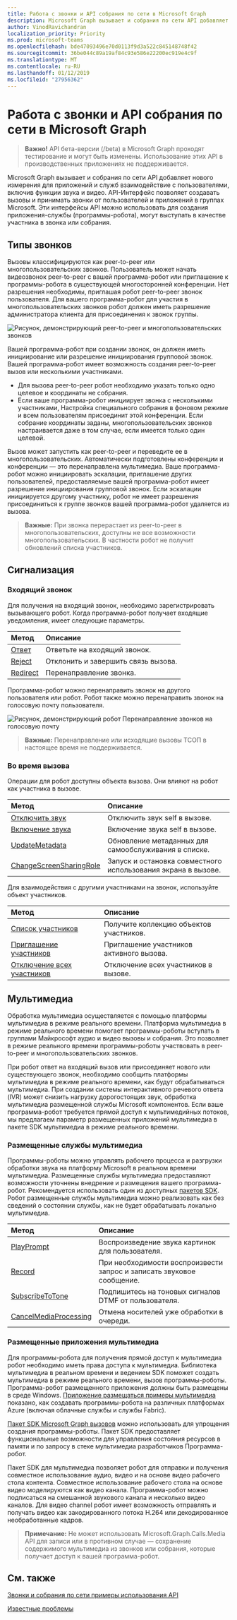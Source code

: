 ```yaml
---
title: Работа с звонки и API собрания по сети в Microsoft Graph
description: Microsoft Graph вызывает и собрания по сети API добавляет нового измерения для приложений и служб взаимодействие с пользователями, включив функции звука и видео. API-Интерфейс позволяет создавать вызовы и принимать звонки от пользователей и приложений в группах Microsoft. Эти интерфейсы API можно использовать для создания приложения-службы (программы-робота), могут выступать в качестве участника в звонка или собрания.
author: VinodRavichandran
localization_priority: Priority
ms.prod: microsoft-teams
ms.openlocfilehash: bde47093496e70d0113f9d3a522c845148748f42
ms.sourcegitcommit: 36be044c89a19af84c93e586e22200ec919e4c9f
ms.translationtype: MT
ms.contentlocale: ru-RU
ms.lasthandoff: 01/12/2019
ms.locfileid: "27956362"
---
```

# <a name="working-with-the-calls-and-online-meetings-api-in-microsoft-graph"></a>Работа с звонки и API собрания по сети в Microsoft Graph

> **Важно!** API бета-версии (/beta) в Microsoft Graph проходят тестирование и могут быть изменены. Использование этих API в производственных приложениях не поддерживается.

Microsoft Graph вызывает и собрания по сети API добавляет нового измерения для приложений и служб взаимодействие с пользователями, включив функции звука и видео. API-Интерфейс позволяет создавать вызовы и принимать звонки от пользователей и приложений в группах Microsoft. Эти интерфейсы API можно использовать для создания приложения-службы (программы-робота), могут выступать в качестве участника в звонка или собрания.

## <a name="call-types"></a>Типы звонков

Вызовы классифицируются как peer-to-peer или многопользовательских звонков. Пользователь может начать видеозвонок peer-to-peer с вашей программа-робот или приглашение к программы-робота в существующей многосторонней конференции. Нет разрешения необходимы, приглашая робот peer-to-peer звонок пользователя. Для вашего программа-робот для участия в многопользовательских звонков робот должен иметь разрешение администратора клиента для присоединения к звонок группы.

![Рисунок, демонстрирующий peer-to-peer и многопользовательских звонков](https://cdn.graph.office.net/prod/GraphDocuments/en-us/concepts/images/call-types.png)

Вашей программа-робот при создании звонок, он должен иметь инициирование или разрешение инициирования групповой звонок. Вашей программа-робот имеет возможность создания peer-to-peer вызов или несколькими участниками.

- Для вызова peer-to-peer робот необходимо указать только одно целевое и координаты не собрания. 
- Если ваше программа-робот инициирует звонка с несколькими участниками, Настройка специального собрания в фоновом режиме и всем пользователям присоединит этой конференции. Если собрание координаты заданы, многопользовательских звонков настраивается даже в том случае, если имеется только один целевой.

Вызов может запустить как peer-to-peer и переведите ее в многопользовательских. Автоматически подготовлены конференции и конференции — это перенаправлена мультимедиа. Ваше программа-робот можно инициировать эскалации, приглашение других пользователей, предоставляемые вашей программа-робот имеет разрешение инициирования групповой звонок. Если эскалации инициируется другому участнику, робот не имеет разрешения присоединиться к группе звонков вашей программа-робот удаляется из вызова.

> **Важные:** При звонка перерастает из peer-to-peer в многопользовательских, доступны не все возможности многопользовательских. В частности робот не получит обновлений списка участников.

## <a name="signaling"></a>Сигнализация

### <a name="incoming-call"></a>Входящий звонок

Для получения на входящий звонок, необходимо зарегистрировать вызывающего робот. Когда программа-робот получает входящие уведомления, имеет следующие параметры.

| Метод                              | Описание                                  |
|:------------------------------------|:---------------------------------------------|
| [Ответ](../api/call-answer.md)     | Ответьте на входящий звонок.                    |
| [Reject](../api/call-reject.md)     | Отклонить и завершить связь вызова.                  |
| [Redirect](../api/call-redirect.md) | Перенаправление звонка.                           |

Программа-робот можно перенаправить звонок на другого пользователя или робот. Робот также можно перенаправить звонок на голосовую почту пользователя.

![Рисунок, демонстрирующий робот Перенаправление звонков на голосовую почту](https://cdn.graph.office.net/prod/GraphDocuments/en-us/concepts/images/call-handling.png)

> **Важные:** Перенаправление или исходящие вызовы ТСОП в настоящее время не поддерживается.

### <a name="in-call"></a>Во время вызова

Операции для робот доступны объекта вызова. Они влияют на робот как участника в вызове.

| Метод                                                            | Описание                                  |
|:------------------------------------------------------------------|:---------------------------------------------|
| [Отключить звук](../api/call-mute.md)                                       | Отключить звук self в вызове.                       |
| [Включение звука](../api/call-unmute.md)                                   | Включение звука self в вызове.                     |
| [UpdateMetadata](../api/call-updatemetadata.md)                   | Обновление метаданных для самообслуживания в списке.          |
| [ChangeScreenSharingRole](../api/call-changescreensharingrole.md) | Запуск и остановка совместного использования экрана в вызове.   |

Для взаимодействия с другими участниками на звонок, используйте объект участников.

| Метод                                                            | Описание                                  |
|:------------------------------------------------------------------|:---------------------------------------------|
| [Список участников](../api/call-list-participants.md)             | Получите коллекцию объектов участников.         |
| [Приглашение участников](../api/participant-invite.md)               | Приглашение участников активного вызова.      |
| [Отключение всех участников](../api/participant-muteall.md)            | Отключение всех участников в вызове.           |

## <a name="media"></a>Мультимедиа

Обработка мультимедиа осуществляется с помощью платформы мультимедиа в режиме реального времени. Платформа мультимедиа в режиме реального времени помогает программы-роботы вступать в группами Майкрософт аудио и видео вызовы и собрания. Это позволяет в режиме реального времени программы-роботы участвовать в peer-to-peer и многопользовательских звонков.

При робот ответ на входящий вызов или присоединяет нового или существующего звонок, необходимо сообщить платформы мультимедиа в режиме реального времени, как будут обрабатываться мультимедиа. При создании системы интерактивного речевого ответа (IVR) может снизить нагрузку дорогостоящих звук, обработка мультимедиа размещенной службы Microsoft компонентов. Если ваше программа-робот требуется прямой доступ к мультимедийных потоков, мы предлагаем параметр размещенных приложений мультимедиа в пакете SDK мультимедиа в режиме реального времени.

### <a name="service-hosted-media"></a>Размещенные службы мультимедиа

Программы-роботы можно управлять рабочего процесса и разгрузки обработки звука на платформу Microsoft в реальном времени мультимедиа. Размещенные службы мультимедиа предоставляют возможности уточнены внедрение и размещения вашего программа-робот. Рекомендуется использовать один из доступных [пакетов SDK](https://developer.microsoft.com/graph/code-samples-and-sdks). Робот размещенные службы мультимедиа можно реализовать как без сведений о состоянии службы, как не будет обрабатывать локально мультимедиа.

| Метод                                                        | Описание                                             |
|:--------------------------------------------------------------|:--------------------------------------------------------|
| [PlayPrompt](../api/call-playprompt.md)                       | Воспроизведение звука картинок для пользователя.                         |
| [Record](../api/call-record.md)                               | При необходимости воспроизвести запрос и записать звуковое сообщение.      |
| [SubscribeToTone](../api/call-subscribetotone.md)             | Подпишитесь на тоновых сигналов DTMF от пользователя.                  |
| [CancelMediaProcessing](../api/call-cancelmediaprocessing.md) | Отмена носителей уже обработки в очереди.             |

### <a name="application-hosted-media"></a>Размещенные приложения мультимедиа

Для программы-робота для получения прямой доступ к мультимедиа робот необходимо иметь права доступа к мультимедиа. Библиотека мультимедиа в реальном времени и ведением SDK поможет создать мультимедиа в режиме реального времени, вызов программы-роботы. Программа-робот размещенного приложения должны быть размещены в среде Windows. [Приложение размещаться примеры мультимедиа](https://github.com/microsoftgraph/microsoft-graph-comms-samples) показано, как создавать программы-робота на различных платформах Azure (включая облачные службы и службы Fabric).

[Пакет SDK Microsoft Graph вызовов](https://microsoftgraph.github.io/microsoft-graph-comms-samples/docs/articles/index.html) можно использовать для упрощения создания программы-роботы. Пакет SDK предоставляет функциональные возможности для управления состояния ресурсов в памяти и по запросу в стеке мультимедиа разработчиков Программа-робот.

Пакет SDK для мультимедиа позволяет робот для отправки и получения совместное использование аудио, видео и на основе видео рабочего стола контента. Совместное использование рабочего стола на основе видео моделируются как видео канала. Программа-робот можно подписаться на смешанной звукового канала и несколько видео каналов. Для видео channel робот имеет возможность отправлять и получать видео как закодированного потока H.264 или декодированное необработанные кадров.

> **Примечание:** Не может использовать Microsoft.Graph.Calls.Media API для записи или в противном случае — сохранение содержимого мультимедиа из звонков или собрания, которые получает доступ к вашей программа-робот.

## <a name="see-also"></a>См. также

[Звонки и собрания по сети примеры использования API](https://github.com/microsoftgraph/microsoft-graph-comms-samples/)

[Известные проблемы](/graph/known-issues#calls-and-online-meetings)
